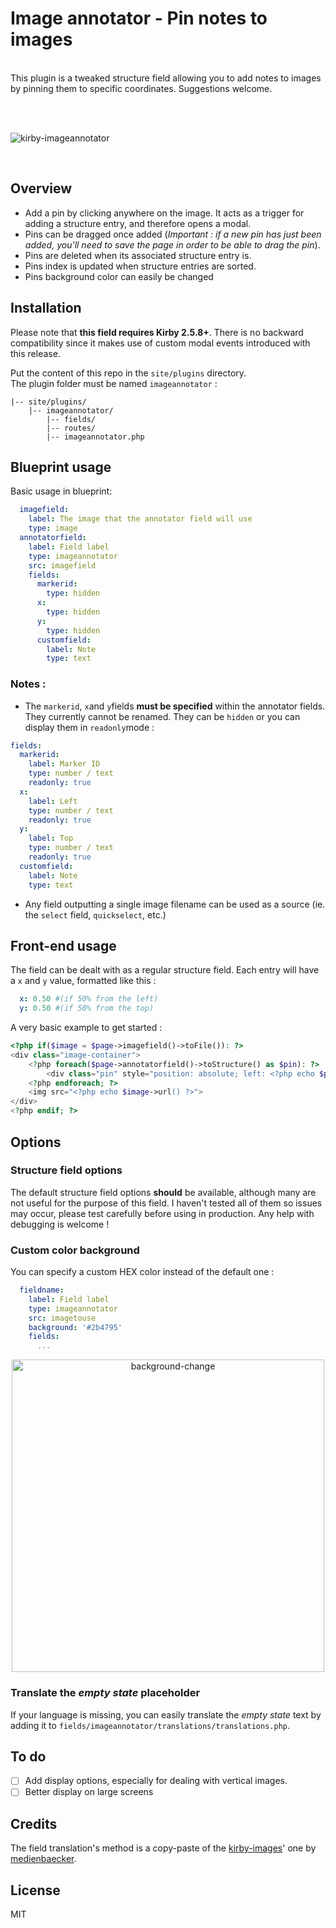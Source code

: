 # Image annotator - Pin notes to images

<br>
This plugin is a tweaked structure field allowing you to add notes to images by pinning them to specific coordinates. Suggestions welcome.

<br><br>

![kirby-imageannotator](https://user-images.githubusercontent.com/14079751/34582368-dfeb79d8-f193-11e7-9360-3e71196a01fb.jpg)

<br>

## Overview

- Add a pin by clicking anywhere on the image. It acts as a trigger for adding a structure entry, and therefore opens a modal.
- Pins can be dragged once added (*Important : if a new pin has just been added, you'll need to  save the page in order to be able to drag the pin*).
- Pins are deleted when its associated structure entry is.
- Pins index is updated when structure entries are sorted.
- Pins background color can easily be changed


## Installation

Please note that **this field requires Kirby 2.5.8+**. There is no backward compatibility since it makes use of custom modal events introduced with this release.

Put the content of this repo in the `site/plugins` directory.  
The plugin folder must be named `imageannotator` :

```
|-- site/plugins/
    |-- imageannotator/
        |-- fields/
        |-- routes/
        |-- imageannotator.php
```

## Blueprint usage

Basic usage in blueprint:

```yaml
  imagefield:
    label: The image that the annotator field will use
    type: image
  annotatorfield:
    label: Field label
    type: imageannotator
    src: imagefield
    fields: 
      markerid:
        type: hidden
      x:
        type: hidden
      y:
        type: hidden
      customfield:
        label: Note
        type: text
```

### Notes :

- The ```markerid```, ```x```and ```y```fields **must be specified** within the annotator fields. They currently cannot be renamed. They can be ```hidden``` or you can display them in ```readonly```mode :

```yaml
fields: 
  markerid:
    label: Marker ID
    type: number / text
    readonly: true
  x:
    label: Left
    type: number / text
    readonly: true
  y:
    label: Top
    type: number / text
    readonly: true
  customfield:
    label: Note
    type: text
```


- Any field outputting a single image filename can be used as a source (ie. the ```select``` field, ```quickselect```, etc.)


## Front-end usage

The field can be dealt with as a regular structure field. Each entry will have a ```x``` and ```y``` value, formatted like this :

```yaml
  x: 0.50 #(if 50% from the left)
  y: 0.50 #(if 50% from the top)
```

A very basic example to get started :

```php
<?php if($image = $page->imagefield()->toFile()): ?>
<div class="image-container">
	<?php foreach($page->annotatorfield()->toStructure() as $pin): ?>
		<div class="pin" style="position: absolute; left: <?php echo $pin->x()->value() * 100 ?>%; top: <?php echo $pin->y()->value() * 100 ?>%;" data-note="<?php echo $pin->note() ?>"></div>
	<?php endforeach; ?>
	<img src="<?php echo $image->url() ?>">
</div>
<?php endif; ?>
```

## Options

### Structure field options

The default structure field options **should** be available, although many are not useful for the purpose of this field.
I haven't tested all of them so issues may occur, please test carefully before using in production. Any help with debugging is welcome !  

### Custom color background

You can specify a custom HEX color instead of the default one :

```yaml
  fieldname:
    label: Field label
    type: imageannotator
    src: imagetouse
    background: '#2b4795'
    fields: 
      ...
```

<div align="center">
    <img style="width: 500px; max-width: 100%" alt="background-change" src="https://user-images.githubusercontent.com/14079751/34582825-9f8eb0f6-f195-11e7-8c8d-1beb7c2a5b58.jpg"/>
</div>


### Translate the *empty state* placeholder

If your language is missing, you can easily translate the *empty state* text by adding it to ```fields/imageannotator/translations/translations.php```.

## To do

- [ ] Add display options, especially for dealing with vertical images.
- [ ] Better display on large screens

## Credits

The field translation's method is a copy-paste of the [kirby-images](https://github.com/medienbaecker/kirby-images)' one by [medienbaecker](https://github.com/medienbaecker).
## License

MIT